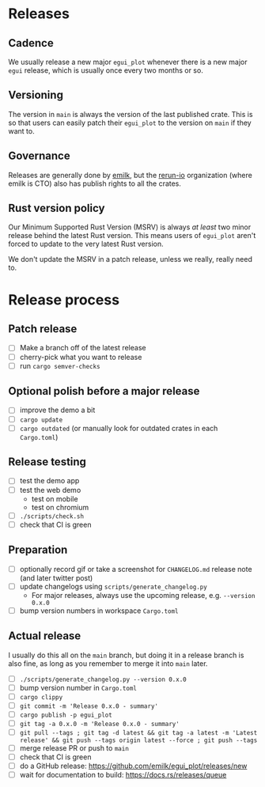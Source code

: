 # Releases
## Cadence
We usually release a new major `egui_plot` whenever there is a new major `egui` release, which is usually once every two months or so.


## Versioning
The version in `main` is always the version of the last published crate.
This is so that users can easily patch their `egui_plot` to the version on `main` if they want to.


## Governance
Releases are generally done by [emilk](https://github.com/emilk/), but the [rerun-io](https://github.com/rerun-io/) organization (where emilk is CTO) also has publish rights to all the crates.


## Rust version policy
Our Minimum Supported Rust Version (MSRV) is always _at least_ two minor release behind the latest Rust version. This means users of `egui_plot` aren't forced to update to the very latest Rust version.

We don't update the MSRV in a patch release, unless we really, really need to.


# Release process
## Patch release
* [ ] Make a branch off of the latest release
* [ ] cherry-pick what you want to release
* [ ] run `cargo semver-checks`

## Optional polish before a major release
* [ ] improve the demo a bit
* [ ] `cargo update`
* [ ] `cargo outdated` (or manually look for outdated crates in each `Cargo.toml`)

## Release testing
* [ ] test the demo app
* [ ] test the web demo
  - test on mobile
  - test on chromium
* [ ] `./scripts/check.sh`
* [ ] check that CI is green

## Preparation
* [ ] optionally record gif or take a screenshot for `CHANGELOG.md` release note (and later twitter post)
* [ ] update changelogs using `scripts/generate_changelog.py`
  - For major releases, always use the upcoming release, e.g. `--version 0.x.0`
* [ ] bump version numbers in workspace `Cargo.toml`

## Actual release
I usually do this all on the `main` branch, but doing it in a release branch is also fine, as long as you remember to merge it into `main` later.

* [ ] `./scripts/generate_changelog.py --version 0.x.0`
* [ ] bump version number in `Cargo.toml`
* [ ] `cargo clippy`
* [ ] `git commit -m 'Release 0.x.0 - summary'`
* [ ] `cargo publish -p egui_plot`
* [ ] `git tag -a 0.x.0 -m 'Release 0.x.0 - summary'`
* [ ] `git pull --tags ; git tag -d latest && git tag -a latest -m 'Latest release' && git push --tags origin latest --force ; git push --tags`
* [ ] merge release PR or push to `main`
* [ ] check that CI is green
* [ ] do a GitHub release: https://github.com/emilk/egui_plot/releases/new
* [ ] wait for documentation to build: https://docs.rs/releases/queue
